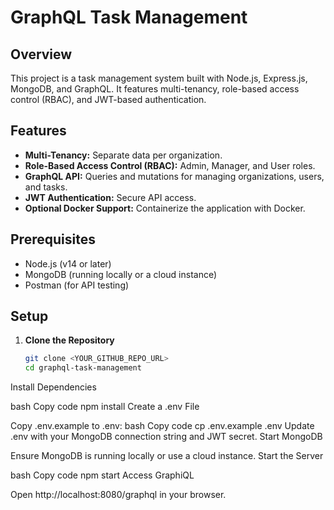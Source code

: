 # GraphQL Task Management

## Overview

This project is a task management system built with Node.js, Express.js, MongoDB, and GraphQL. It features multi-tenancy, role-based access control (RBAC), and JWT-based authentication.

## Features

- **Multi-Tenancy:** Separate data per organization.
- **Role-Based Access Control (RBAC):** Admin, Manager, and User roles.
- **GraphQL API:** Queries and mutations for managing organizations, users, and tasks.
- **JWT Authentication:** Secure API access.
- **Optional Docker Support:** Containerize the application with Docker.

## Prerequisites

- Node.js (v14 or later)
- MongoDB (running locally or a cloud instance)
- Postman (for API testing)

## Setup

1. **Clone the Repository**
   ```bash
   git clone <YOUR_GITHUB_REPO_URL>
   cd graphql-task-management
Install Dependencies

bash
Copy code
npm install
Create a .env File

Copy .env.example to .env:
bash
Copy code
cp .env.example .env
Update .env with your MongoDB connection string and JWT secret.
Start MongoDB

Ensure MongoDB is running locally or use a cloud instance.
Start the Server

bash
Copy code
npm start
Access GraphiQL

Open http://localhost:8080/graphql in your browser.
